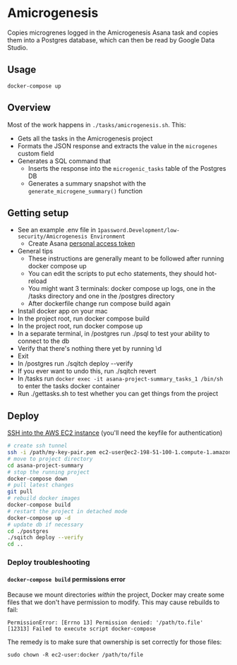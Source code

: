 # Amicrogenesis

Copies microgrenes logged in the Amicrogenesis Asana task and copies them into a Postgres database, which can then be read by Google Data Studio.

## Usage
```
docker-compose up
```

## Overview

Most of the work happens in `./tasks/amicrogenesis.sh`. This:
- Gets all the tasks in the Amicrogenesis project
- Formats the JSON response and extracts the value in the `microgenes` custom field
- Generates a SQL command that
    - Inserts the response into the `microgenic_tasks` table of the Postgres DB
    - Generates a summary snapshot with the `generate_microgene_summary()` function

## Getting setup
- See an example .env file in `1password.Development/low-security/Amicrogenesis Environment`
  - Create Asana [personal access token](https://asana.com/guide/help/api/api)
- General tips
  - These instructions are generally meant to be followed after running docker compose up
  - You can edit the scripts to put echo statements, they should hot-reload
  - You might want 3 terminals: docker compose up logs, one in the /tasks directory and one in the /postgres directory
  - After dockerfile change run compose build again
- Install docker app on your mac
- In the project root, run docker compose build
- In the project root, run docker compose up
- In a separate terminal, in /postgres run ./psql to test your ability to connect to the db
 - Verify that there's nothing there yet by running \d
 - Exit
- In /postgres run ./sqitch deploy --verify
 - If you ever want to undo this, run ./sqitch revert
- In /tasks run `docker exec -it asana-project-summary_tasks_1 /bin/sh` to enter the tasks docker container
 - Run ./gettasks.sh to test whether you can get things from the project

## Deploy

[SSH into the AWS EC2 instance](https://docs.aws.amazon.com/AWSEC2/latest/UserGuide/AccessingInstancesLinux.html) (you'll need the keyfile for authentication)

```sh
# create ssh tunnel
ssh -i /path/my-key-pair.pem ec2-user@ec2-198-51-100-1.compute-1.amazonaws.com
# move to project directory
cd asana-project-summary
# stop the running project
docker-compose down
# pull latest changes
git pull
# rebuild docker images
docker-compose build
# restart the project in detached mode
docker-compose up -d
# update db if necessary
cd ./postgres
./sqitch deploy --verify
cd ..
```

### Deploy troubleshooting

#### `docker-compose build` permissions error

Because we mount directories _within_ the project, Docker may create some files that we don't have permission to modify. This may cause rebuilds to fail:

```
PermissionError: [Errno 13] Permission denied: '/path/to.file'
[12313] Failed to execute script docker-compose
```

The remedy is to make sure that ownership is set correctly for those files:

```
sudo chown -R ec2-user:docker /path/to/file
```
